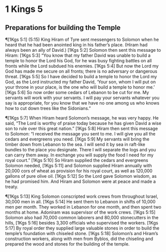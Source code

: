 # 1 Kings 5

## Preparations for building the Temple
¶[1Kgs 5:1] (5:15) King Hiram of Tyre sent messengers to Solomon when he heard that he had been anointed king in his father’s place. (Hiram had always been an ally of David.)
[1Kgs 5:2] Solomon then sent this message to Hiram:
[1Kgs 5:3] “You know that my father David was unable to build a temple to honor the Lord his God, for he was busy fighting battles on all fronts while the Lord subdued his enemies.
[1Kgs 5:4] But now the Lord my God has made me secure on all fronts; there is no adversary or dangerous threat.
[1Kgs 5:5] So I have decided to build a temple to honor the Lord my God, as the Lord instructed my father David, ‘Your son, whom I will put on your throne in your place, is the one who will build a temple to honor me.’
[1Kgs 5:6] So now order some cedars of Lebanon to be cut for me. My servants will work with your servants. I will pay your servants whatever you say is appropriate, for you know that we have no one among us who knows how to cut down trees like the Sidonians.”

¶[1Kgs 5:7] When Hiram heard Solomon’s message, he was very happy. He said, “The Lord is worthy of praise today because he has given David a wise son to rule over this great nation.”
[1Kgs 5:8] Hiram then sent this message to Solomon: “I received the message you sent to me. I will give you all the cedars and evergreens you need.
[1Kgs 5:9] My servants will bring the timber down from Lebanon to the sea. I will send it by sea in raft-like bundles to the place you designate. There I will separate the logs and you can carry them away. In exchange you will supply the food I need for my royal court.”
[1Kgs 5:10] So Hiram supplied the cedars and evergreens Solomon needed,
[1Kgs 5:11] and Solomon supplied Hiram annually with 20,000 cors of wheat as provision for his royal court, as well as 120,000 gallons of pure olive oil.
[1Kgs 5:12] So the Lord gave Solomon wisdom, as he had promised him. And Hiram and Solomon were at peace and made a treaty.

¶[1Kgs 5:13] King Solomon conscripted work crews from throughout Israel, 30,000 men in all.
[1Kgs 5:14] He sent them to Lebanon in shifts of 10,000 men per month. They worked in Lebanon for one month, and then spent two months at home. Adoniram was supervisor of the work crews.
[1Kgs 5:15] Solomon also had 70,000 common laborers and 80,000 stonecutters in the hills,
[1Kgs 5:16] besides 3,300 officials who supervised the workers.
[1Kgs 5:17] By royal order they supplied large valuable stones in order to build the temple’s foundation with chiseled stone.
[1Kgs 5:18] Solomon’s and Hiram’s construction workers, along with men from Byblos, did the chiseling and prepared the wood and stones for the building of the temple.
